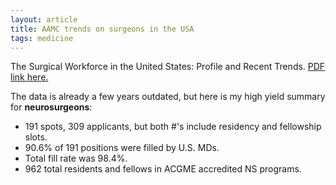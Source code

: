 ```yaml
---
layout: article
title: AAMC trends on surgeons in the USA
tags: medicine
---
```


The Surgical Workforce in the United States: Profile and Recent Trends. [PDF link here.](http://www.acshpri.org/documents/ACSHPRI_Surgical_Workforce_in_US_apr2010.pdf)

The data is already a few years outdated, but here is my high yield summary for **neurosurgeons**:

+ 191 spots, 309 applicants, but both #'s include residency and fellowship slots.
+ 90.6% of 191 positions were filled by U.S. MDs.
+ Total fill rate was 98.4%.
+ 962 total residents and fellows in ACGME accredited NS programs.
